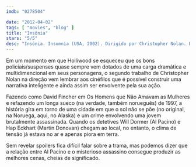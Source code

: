 ```yaml
---
imdb: "0278504"

date: "2012-04-02"
tags: [ "movies", "blog" ]
title: "Insônia"
stars: "5/5"
desc: "Insônia. Insomnia (USA, 2002). Dirigido por Christopher Nolan. Escrito por Hillary Seitz, Nikolaj Frobenius, Erik Skjoldbjærg. Com Al Pacino, Martin Donovan, Oliver 'Ole' Zemen, Hilary Swank, Paul Dooley, Nicky Katt, Larry Holden, Jay Brazeau, Lorne Cardinal."
---
```

Em um momento em que Holliwood se esqueceu que os bons policiais/suspenses quase sempre vem dotados de uma carga dramática e multidimencional em seus personagens, o segundo trabalho de Christopher Nolan na direção vem lembrar aos cinéfilos que é possível construir uma narrativa inteligente e ainda assim ser envolvente pela sua ação.

Fazendo como David Fincher em Os Homens que Não Amavam as Mulheres e refazendo um longa sueco (na verdade, também norueguês) de 1997, a história gira em torno de uma cidade em que o sol não se põe (no original, na Noruega, aqui, no Alaska) e um crime envolvendo uma jovem brutalmente assassinada. Quando os detetives Will Dormer (Al Pacino) e Hap Eckhart (Martin Donovan) chegam ao local, no entanto, o clima de tensão já estava no ar e apenas piora em terra.

Sem revelar spoilers fica difícil falar sobre a trama, mas podemos dizer que a relação entre Al Pacino e o misterioso assassino consegue produzir as melhores cenas, cheias de significado.
